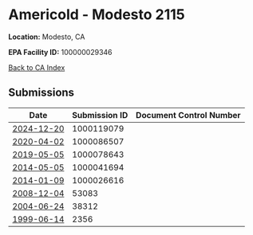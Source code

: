 # Americold - Modesto 2115

**Location:** Modesto, CA

**EPA Facility ID:** 100000029346

[Back to CA Index](../../index.md)

## Submissions

| Date | Submission ID | Document Control Number |
|------|--------------|-------------------------|
| [2024-12-20](submissions/1000119079.md) | 1000119079 |  |
| [2020-04-02](submissions/1000086507.md) | 1000086507 |  |
| [2019-05-05](submissions/1000078643.md) | 1000078643 |  |
| [2014-05-05](submissions/1000041694.md) | 1000041694 |  |
| [2014-01-09](submissions/1000026616.md) | 1000026616 |  |
| [2008-12-04](submissions/53083.md) | 53083 |  |
| [2004-06-24](submissions/38312.md) | 38312 |  |
| [1999-06-14](submissions/2356.md) | 2356 |  |
